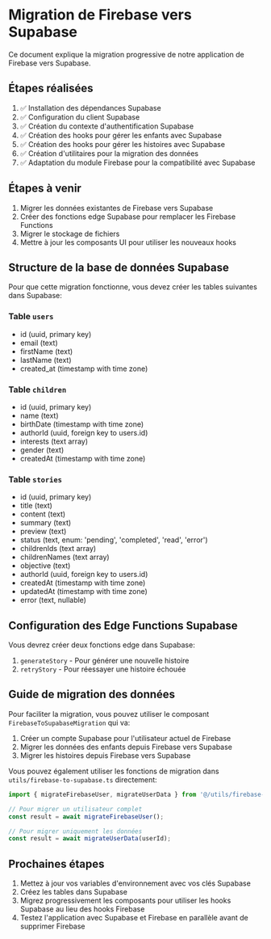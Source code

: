 
# Migration de Firebase vers Supabase

Ce document explique la migration progressive de notre application de Firebase vers Supabase.

## Étapes réalisées

1. ✅ Installation des dépendances Supabase
2. ✅ Configuration du client Supabase
3. ✅ Création du contexte d'authentification Supabase
4. ✅ Création des hooks pour gérer les enfants avec Supabase
5. ✅ Création des hooks pour gérer les histoires avec Supabase
6. ✅ Création d'utilitaires pour la migration des données
7. ✅ Adaptation du module Firebase pour la compatibilité avec Supabase

## Étapes à venir

1. Migrer les données existantes de Firebase vers Supabase
2. Créer des fonctions edge Supabase pour remplacer les Firebase Functions
3. Migrer le stockage de fichiers
4. Mettre à jour les composants UI pour utiliser les nouveaux hooks

## Structure de la base de données Supabase

Pour que cette migration fonctionne, vous devez créer les tables suivantes dans Supabase:

### Table `users`
- id (uuid, primary key)
- email (text)
- firstName (text)
- lastName (text) 
- created_at (timestamp with time zone)

### Table `children`
- id (uuid, primary key)
- name (text)
- birthDate (timestamp with time zone)
- authorId (uuid, foreign key to users.id)
- interests (text array)
- gender (text)
- createdAt (timestamp with time zone)

### Table `stories`
- id (uuid, primary key)
- title (text)
- content (text)
- summary (text)
- preview (text)
- status (text, enum: 'pending', 'completed', 'read', 'error')
- childrenIds (text array)
- childrenNames (text array)
- objective (text)
- authorId (uuid, foreign key to users.id)
- createdAt (timestamp with time zone)
- updatedAt (timestamp with time zone)
- error (text, nullable)

## Configuration des Edge Functions Supabase

Vous devrez créer deux fonctions edge dans Supabase:

1. `generateStory` - Pour générer une nouvelle histoire
2. `retryStory` - Pour réessayer une histoire échouée

## Guide de migration des données

Pour faciliter la migration, vous pouvez utiliser le composant `FirebaseToSupabaseMigration` qui va:

1. Créer un compte Supabase pour l'utilisateur actuel de Firebase
2. Migrer les données des enfants depuis Firebase vers Supabase
3. Migrer les histoires depuis Firebase vers Supabase

Vous pouvez également utiliser les fonctions de migration dans `utils/firebase-to-supabase.ts` directement:

```typescript
import { migrateFirebaseUser, migrateUserData } from '@/utils/firebase-to-supabase';

// Pour migrer un utilisateur complet
const result = await migrateFirebaseUser();

// Pour migrer uniquement les données
const result = await migrateUserData(userId);
```

## Prochaines étapes

1. Mettez à jour vos variables d'environnement avec vos clés Supabase
2. Créez les tables dans Supabase
3. Migrez progressivement les composants pour utiliser les hooks Supabase au lieu des hooks Firebase
4. Testez l'application avec Supabase et Firebase en parallèle avant de supprimer Firebase

